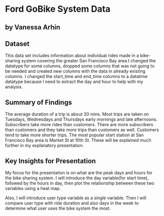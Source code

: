 #  Ford GoBike System Data
## by Vanessa Arhin


## Dataset

This data set includes information about individual rides made in a bike-sharing 
system covering the greater San Francisco Bay area.I changed the datatype for 
some columns, dropped some columns that was not going to be needed and created 
new columns with the data in already existing columns. I changed the start_time
and end_time columns to a datatime datatype because I need to extract the day 
and hour to help with my analysis.


## Summary of Findings

The average duration of a trip is about 30 mins. Most trips are taken on Tuesdays, 
Wednesdays and Thursdays early mornings and late afternoons. Subscribers take more 
rides than customers. There are more subscribers than customers and they take more 
trips than customers as well. Customers tend to take more shorter trips.
The most popular start station at San Francisco Bay area is Market St at 10th St.
These will be explained much further in my explanatory presentation. 


## Key Insights for Presentation

My focus for the presentation is on what are the peak days and hours for the bike sharing 
system. I will introduce the day variable(for start time), followed by the hours in day, 
then plot the relationship between these two variables using a heat map.

Also, I will introduce user type variable as a single variable. Then I will compare user 
type with ride duration and also days in the week to determine what user uses the bike system
the most.
